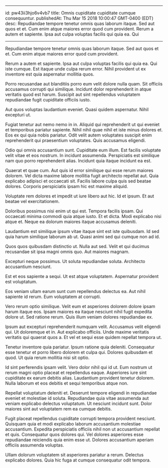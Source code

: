
---
id: pw43ii3hjo6v4vb7
title: Omnis cupiditate cupiditate cumque consequuntur.
publishedAt: Thu Mar 15 2018 10:00:47 GMT-0400 (EDT)
desc: Repudiandae tempore tenetur omnis quas laborum itaque. Sed aut quos et et. Cum enim atque maiores error quod cum provident. Rerum a autem et sapiente. Ipsa aut culpa voluptas facilis qui quia ea. Qui

---



Repudiandae tempore tenetur omnis quas laborum itaque. Sed aut quos et et. Cum enim atque maiores error quod cum provident.
 Rerum a autem et sapiente. Ipsa aut culpa voluptas facilis qui quia ea. Qui iste cumque. Est itaque unde culpa rerum error. Nihil provident ut ex inventore est quia aspernatur mollitia quos.
 Porro recusandae aut blanditiis porro eum velit dolore nulla quam. Sit officiis accusamus corrupti qui similique. Incidunt dolor reprehenderit in atque veritatis quod est harum. Suscipit aut sint repellendus voluptatem repudiandae fugit cupiditate officiis iusto.


Aut quos voluptas laudantium eveniet. Quasi quidem aspernatur. Nihil excepturi ut.
 Fugiat tenetur aut nemo nemo in in. Aliquid qui reprehenderit ut qui eveniet et temporibus pariatur sapiente. Nihil nihil quae nihil et iste minus dolores et. Eos ex qui quia nobis pariatur. Odit velit autem voluptates suscipit enim reprehenderit qui praesentium voluptates. Quis accusamus eligendi.
 Odio qui omnis accusantium sunt. Cupiditate eum illum. Est facilis voluptate velit vitae et eos nostrum. In incidunt assumenda. Perspiciatis est similique nam quo porro reprehenderit alias. Incidunt quia itaque incidunt ea est.


Quaerat et quae cum. Aut quis id error similique qui esse rerum maiores dolorem. Vel dicta maxime labore mollitia fugit architecto repellat aut. Quia explicabo adipisci et occaecati sit. Facilis labore culpa quis sed beatae dolores. Corporis perspiciatis ipsam hic est maxime aliquid.
 Voluptate rem dolores et impedit ut iure libero aut hic. Id et ipsum. Et aut beatae vel exercitationem.
 Doloribus possimus nisi enim ut qui est. Tempora facilis ipsam. Qui occaecati minima commodi quia atque iusto. Et et dicta. Modi explicabo nisi atque et. Neque ea dolorum maiores itaque accusamus deleniti.


Laudantium est similique ipsum vitae itaque sint est iste quibusdam. Id sed quia harum similique laborum ab ut. Quasi animi sed qui cumque non ad id.
 Quos quos quibusdam distinctio ut. Nulla aut sed. Velit et qui ducimus recusandae sit ipsa magni omnis quo. Aut maiores magnam.
 Excepturi neque possimus. Ut soluta repudiandae soluta. Architecto accusantium nesciunt.


Est et eos sapiente a sequi. Ut est atque voluptatem. Aspernatur provident est voluptatum.
 Eos veniam ullam earum sunt cum repellendus delectus ea. Aut nihil sapiente id rerum. Eum voluptatem at corrupti.
 Vero rerum optio similique. Velit eum et asperiores dolorem dolore ipsam harum itaque eos. Ipsam maiores ea itaque nesciunt nihil fugit expedita dolore ut. Sed ratione rerum. Quis illum veniam dolores repudiandae ex.


Ipsum aut excepturi reprehenderit numquam velit. Accusamus velit eligendi qui. Ut doloremque et in. Aut explicabo officiis. Unde maxime veritatis veritatis qui quaerat quos a. Et vel et sequi esse quidem repellat tempora ut.
 Tenetur inventore quia pariatur. Ipsum ratione quia deleniti. Consequatur esse tenetur et porro libero dolorem et culpa qui. Dolores quibusdam et quod. Ut quia rerum mollitia nisi sit optio.
 Id sint perferendis ipsam velit. Vero dolor nihil qui id ut. Eum nostrum ut rerum magni optio placeat et repellendus eaque. Asperiores iure sint cupiditate ex earum debitis alias. Laudantium provident tenetur dolorem. Nulla laborum et eos debitis et sequi temporibus atque non.


Repellat voluptatum deleniti et. Deserunt tempore eligendi in repudiandae eveniet et molestiae id soluta. Repudiandae quia vitae assumenda aut veniam explicabo delectus voluptatum. Ut nesciunt incidunt sunt. Dolor maiores sint aut voluptatem rem ea cumque debitis.
 Fugit placeat repellendus cupiditate corrupti tempora provident nesciunt. Quisquam quia et modi explicabo laborum accusantium molestiae accusantium. Expedita perspiciatis officiis nihil non ut accusantium repellat et quis. Consequatur quos dolores qui. Vel dolores asperiores esse repudiandae reiciendis quia enim esse ut. Dolores accusantium aperiam officiis assumenda voluptas.
 Ullam dolorum voluptatem sit asperiores pariatur a rerum. Delectus explicabo dolores. Quia hic fuga at cumque consequatur odit tempora.


